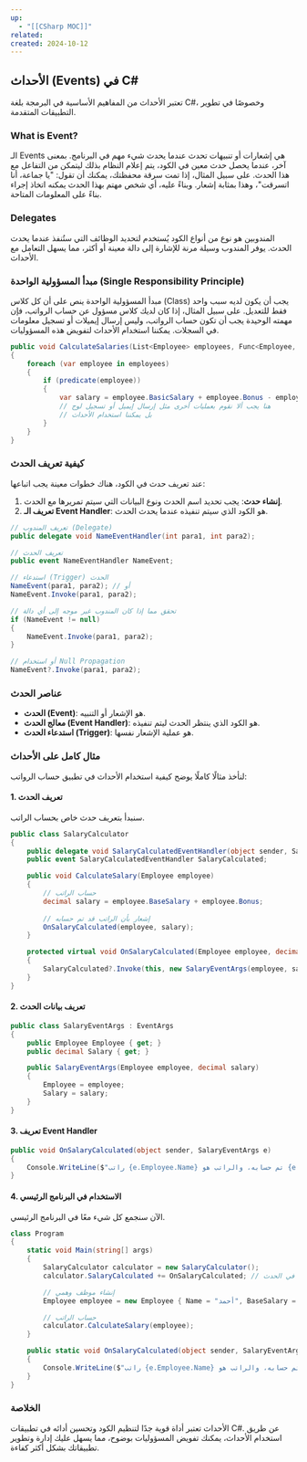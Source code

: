 ```yaml
---
up:
  - "[[CSharp MOC]]"
related: 
created: 2024-10-12
---
```

## الأحداث (Events) في C#

تعتبر الأحداث من المفاهيم الأساسية في البرمجة بلغة C#، وخصوصًا في تطوير التطبيقات المتقدمة.

### What is Event?
الـ Events هي إشعارات أو تنبيهات تحدث عندما يحدث شيء مهم في البرنامج. 
بمعنى آخر، عندما يحصل حدث معين في الكود، يتم إعلام النظام بذلك ليتمكن من التفاعل مع هذا الحدث. 
على سبيل المثال، إذا تمت سرقة محفظتك، يمكنك أن تقول: "يا جماعة، أنا اتسرقت"، وهذا بمثابة إشعار. 
وبناءً عليه، أي شخص مهتم بهذا الحدث يمكنه اتخاذ إجراء بناءً على المعلومات المتاحة.

### Delegates

المندوبين هو نوع من أنواع الكود يُستخدم لتحديد الوظائف التي ستُنفذ عندما يحدث الحدث. يوفر المندوب وسيلة مرنة للإشارة إلى دالة معينة أو أكثر، مما يسهل التعامل مع الأحداث.

### مبدأ المسؤولية الواحدة (Single Responsibility Principle)

مبدأ المسؤولية الواحدة ينص على أن كل كلاس (Class) يجب أن يكون لديه سبب واحد فقط للتعديل. على سبيل المثال، إذا كان لديك كلاس مسؤول عن حساب الرواتب، فإن مهمته الوحيدة يجب أن تكون حساب الرواتب، وليس إرسال إيميلات أو تسجيل معلومات في السجلات. يمكننا استخدام الأحداث لتفويض هذه المسؤوليات.

```csharp
public void CalculateSalaries(List<Employee> employees, Func<Employee, bool> predicate)
{
    foreach (var employee in employees)
    {
        if (predicate(employee))
        {
            var salary = employee.BasicSalary + employee.Bonus - employee.Deductions;
            // هنا يجب ألا نقوم بعمليات أخرى مثل إرسال إيميل أو تسجيل لوج
            // بل يمكننا استخدام الأحداث
        }
    }
}
```

### كيفية تعريف الحدث

عند تعريف حدث في الكود، هناك خطوات معينة يجب اتباعها:

1. **إنشاء حدث**: يجب تحديد اسم الحدث ونوع البيانات التي سيتم تمريرها مع الحدث.
2. **تعريف الـ Event Handler**: هو الكود الذي سيتم تنفيذه عندما يحدث الحدث.

```csharp
// تعريف المندوب (Delegate)
public delegate void NameEventHandler(int para1, int para2);

// تعريف الحدث
public event NameEventHandler NameEvent;

// استدعاء (Trigger) الحدث
NameEvent(para1, para2); // أو
NameEvent.Invoke(para1, para2);

// تحقق مما إذا كان المندوب غير موجه إلى أي دالة
if (NameEvent != null)
{
    NameEvent.Invoke(para1, para2);
}

// أو استخدام Null Propagation
NameEvent?.Invoke(para1, para2);
```

### عناصر الحدث

- **الحدث (Event)**: هو الإشعار أو التنبيه.
- **معالج الحدث (Event Handler)**: هو الكود الذي ينتظر الحدث ليتم تنفيذه.
- **استدعاء الحدث (Trigger)**: هو عملية الإشعار نفسها.

### مثال كامل على الأحداث

لنأخذ مثالًا كاملًا يوضح كيفية استخدام الأحداث في تطبيق حساب الرواتب:

#### 1. تعريف الحدث

سنبدأ بتعريف حدث خاص بحساب الراتب.

```csharp
public class SalaryCalculator
{
    public delegate void SalaryCalculatedEventHandler(object sender, SalaryEventArgs e);
    public event SalaryCalculatedEventHandler SalaryCalculated;

    public void CalculateSalary(Employee employee)
    {
        // حساب الراتب
        decimal salary = employee.BaseSalary + employee.Bonus;
        
        // إشعار بأن الراتب قد تم حسابه
        OnSalaryCalculated(employee, salary);
    }

    protected virtual void OnSalaryCalculated(Employee employee, decimal salary)
    {
        SalaryCalculated?.Invoke(this, new SalaryEventArgs(employee, salary));
    }
}
```

#### 2. تعريف بيانات الحدث

```csharp
public class SalaryEventArgs : EventArgs
{
    public Employee Employee { get; }
    public decimal Salary { get; }

    public SalaryEventArgs(Employee employee, decimal salary)
    {
        Employee = employee;
        Salary = salary;
    }
}
```

#### 3. تعريف Event Handler

```csharp
public void OnSalaryCalculated(object sender, SalaryEventArgs e)
{
    Console.WriteLine($"راتب {e.Employee.Name} تم حسابه، والراتب هو {e.Salary}");
}
```

#### 4. الاستخدام في البرنامج الرئيسي

الآن سنجمع كل شيء معًا في البرنامج الرئيسي.

```csharp
class Program
{
    static void Main(string[] args)
    {
        SalaryCalculator calculator = new SalaryCalculator();
        calculator.SalaryCalculated += OnSalaryCalculated; // الاشتراك في الحدث

        // إنشاء موظف وهمي
        Employee employee = new Employee { Name = "أحمد", BaseSalary = 1000, Bonus = 200 };

        // حساب الراتب
        calculator.CalculateSalary(employee);
    }

    public static void OnSalaryCalculated(object sender, SalaryEventArgs e)
    {
        Console.WriteLine($"راتب {e.Employee.Name} تم حسابه، والراتب هو {e.Salary}");
    }
}
```

### الخلاصة

الأحداث تعتبر أداة قوية جدًا لتنظيم الكود وتحسين أدائه في تطبيقات C#. عن طريق استخدام الأحداث، يمكنك تفويض المسؤوليات بوضوح، مما يسهل عليك إدارة وتطوير تطبيقاتك بشكل أكثر كفاءة.